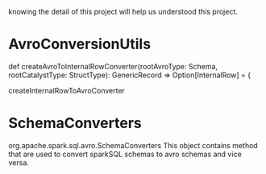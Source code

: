 
knowing the detail of this project will help us understood this project.
# AvroConversionUtils
def createAvroToInternalRowConverter(rootAvroType: Schema, rootCatalystType: StructType): GenericRecord => Option[InternalRow] = {

createInternalRowToAvroConverter

#  SchemaConverters
org.apache.spark.sql.avro.SchemaConverters
This object contains method that are used to convert sparkSQL schemas to avro schemas 
and vice versa.


